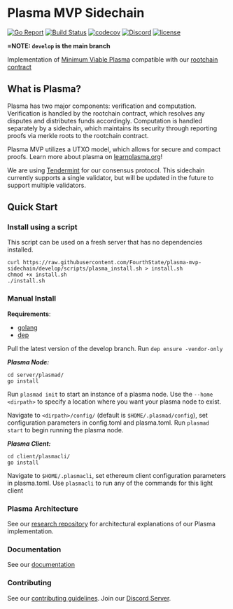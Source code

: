 # Plasma MVP Sidechain
[![Go Report](https://goreportcard.com/badge/github.com/FourthState/plasma-mvp-sidechain)](https://goreportcard.com/report/github.com/FourthState/plasma-mvp-sidechain)
[![Build Status](https://travis-ci.com/f-o-a-m/plasma-mvp-sidechain.svg?branch=develop)](https://travis-ci.org/f-o-a-m/plasma-mvp-sidechain)
[![codecov](https://codecov.io/gh/FourthState/plasma-mvp-sidechain/branch/develop/graph/badge.svg)](https://codecov.io/gh/FourthState/plasma-mvp-sidechain)
[![Discord](https://img.shields.io/badge/discord-join%20chat-blue.svg)](https://discord.gg/YTB5A4P)
[![license](https://img.shields.io/github/license/FourthState/plasma-mvp-rootchain.svg)](https://github.com/FourthState/plasma-mvp-sidechain/blob/master/LICENSE)

**=NOTE: `develop` is the main branch** 

Implementation of [Minimum Viable Plasma](https://ethresear.ch/t/minimal-viable-plasma/426) compatible with our [rootchain contract](https://github.com/FourthState/plasma-mvp-rootchain)  

## What is Plasma?
Plasma has two major components: verification and computation. 
Verification is handled by the rootchain contract, which resolves any disputes and distributes funds accordingly.
Computation is handled separately by a sidechain, which maintains its security through reporting proofs via merkle roots to the rootchain contract. 

Plasma MVP utilizes a UTXO model, which allows for secure and compact proofs. Learn more about plasma on [learnplasma.org](https://www.learnplasma.org/en/)!

We are using [Tendermint](https://github.com/tendermint/tendermint) for our consensus protocol.
This sidechain currently supports a single validator, but will be updated in the future to support multiple validators.

## Quick Start

### Install using a script

This script can be used on a fresh server that has no dependencies installed.

```
curl https://raw.githubusercontent.com/FourthState/plasma-mvp-sidechain/develop/scripts/plasma_install.sh > install.sh
chmod +x install.sh
./install.sh
```

### Manual Install

**Requirements**: 
- [golang](https://golang.org/)
- [dep](https://github.com/golang/dep)

Pull the latest version of the develop branch.
Run `dep ensure -vendor-only`

***Plasma Node:***

```
cd server/plasmad/
go install
```

Run `plasmad init` to start an instance of a plasma node.
Use the `--home <dirpath>` to specify a location where you want your plasma node to exist.

Navigate to `<dirpath>/config/` (default is `$HOME/.plasmad/config`), set configuration parameters in config.toml and plasma.toml.
Run `plasmad start` to begin running the plasma node. 

***Plasma Client:***

```
cd client/plasmacli/ 
go install
```

Navigate to `$HOME/.plasmacli`, set ethereum client configuration parameters in plasma.toml.
Use `plasmacli` to run any of the commands for this light client
  
### Plasma Architecture 
See our [research repository](https://github.com/FourthState/plasma-research) for architectural explanations of our Plasma implementation. 

### Documentation
See our [documentation](https://github.com/FourthState/plasma-mvp-sidechain/blob/master/docs/overview.md)

### Contributing
See our [contributing guidelines](https://github.com/FourthState/plasma-mvp-sidechain/blob/master/.github/CONTRIBUTING.md). Join our [Discord Server](https://discord.gg/YTB5A4P).
